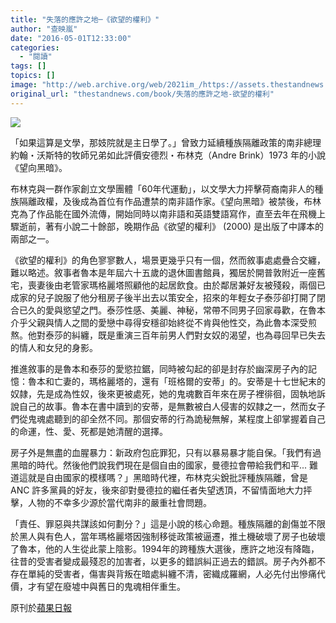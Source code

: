 ```yaml
---
title: "失落的應許之地─《欲望的權利》"
author: "查映嵐"
date: "2016-05-01T12:33:00"
categories:
  - "閱讀"
tags: []
topics: []
image: "http://web.archive.org/web/2021im_/https://assets.thestandnews.com/media/photos/rights20of20desire_pwyl9.png"
original_url: "thestandnews.com/book/失落的應許之地-欲望的權利"
---
```

![](http://web.archive.org/web/2021im_/https://assets.thestandnews.com/media/photos/rights20of20desire_pwyl9.png)

「如果這算是文學，那妓院就是主日學了。」曾致力延續種族隔離政策的南非總理約翰・沃斯特的牧師兄弟如此評價安德烈・布林克（Andre Brink）1973 年的小說《望向黑暗》。

布林克與一群作家創立文學團體「60年代運動」，以文學大力抨擊荷裔南非人的種族隔離政權，及後成為首位有作品遭禁的南非語作家。《望向黑暗》被禁後，布林克為了作品能在國外流傳，開始同時以南非語和英語雙語寫作，直至去年在飛機上驟逝前，著有小說二十餘部，晚期作品《欲望的權利》 (2000) 是出版了中譯本的兩部之一。

《欲望的權利》的角色寥寥數人，場景更幾乎只有一個，然而敘事處處疊合交纏，難以略述。敘事者魯本是年屆六十五歲的退休圖書館員，獨居於開普敦附近一座舊宅，喪妻後由老管家瑪格麗塔照顧他的起居飲食。由於鄰居兼好友被殘殺，兩個已成家的兒子說服了他分租房子後半出去以策安全，招來的年輕女子泰莎卻打開了閉合已久的愛與慾望之門。泰莎性感、美麗、神秘，常帶不同男子回家尋歡，在魯本介乎父親與情人之間的愛戀中尋得安穩卻始終從不肯與他性交，為此魯本深受煎熬。他對泰莎的糾纏，既是重演三百年前男人們對女奴的渴望，也為尋回早已失去的情人和女兒的身影。

推進敘事的是魯本和泰莎的愛慾拉鋸，同時被勾起的卻是封存於幽深房子內的記憶：魯本和亡妻的，瑪格麗塔的，還有「班格爾的安蒂」的。安蒂是十七世紀末的奴隷，先是成為性奴，後來更被處死，她的鬼魂數百年來在房子裡徘徊，固執地訴說自己的故事。魯本在書中讀到的安蒂，是無數被白人侵害的奴隷之一，然而女子們從鬼魂處聽到的卻全然不同。那個安蒂的行為詭秘無解，某程度上卻掌握着自己的命運，性、愛、死都是她清醒的選擇。

房子外是無盡的血腥暴力：新政府包庇罪犯，只有以暴易暴才能自保。「我們有過黑暗的時代。然後他們說我們現在是個自由的國家，曼德拉會帶給我們和平... 難道這就是自由國家的模樣嗎？」黑暗時代裡，布林克尖銳批評種族隔離，曾是 ANC 許多黨員的好友，後來卻對曼德拉的繼任者失望透頂，不留情面地大力抨擊，人物的不幸多少源於當代南非的嚴重社會問題。

「責任、罪惡與共謀該如何劃分？」這是小說的核心命題。種族隔離的創傷並不限於黑人與有色人，當年瑪格麗塔因強制移徙政策被逼遷，推土機破壞了房子也破壞了魯本，他的人生從此蒙上陰影。1994年的跨種族大選後，應許之地沒有降臨，往昔的受害者變成最殘忍的加害者，以更多的錯誤糾正過去的錯誤。房子內外都不存在單純的受害者，傷害與背叛在暗處糾纏不清，密織成羅網，人必先付出慘痛代價，才有望在廢墟中與舊日的鬼魂相伴重生。

原刊於[蘋果日報](http://web.archive.org/web/20210710144317/http://hk.apple.nextmedia.com/financeestate/art/20160501/19593236)